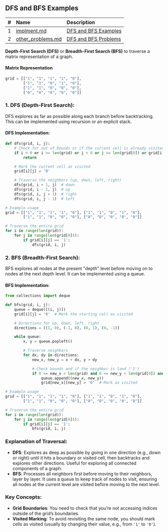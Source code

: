 ## DFS and BFS Examples

|  #  | Name                                   | Description                               |
| :-: | :------------------------------------- | :---------------------------------------- |
|  1  | [implment.md](implment.md)             | [DFS and BFS Examples](implment.md)       |
|  2  | [other_problems.md](other_problems.md) | [DFS and BFS Problems](other_problems.md) |

**Depth-First Search (DFS)** or **Breadth-First Search (BFS)** to traverse
a matrix representation of a graph.

#### Matrix Representation

```python
grid = [["1", "1", "1", "1", "0"],
        ["1", "1", "0", "1", "0"],
        ["1", "1", "0", "0", "0"],
        ["0", "0", "0", "0", "0"]]

```

### 1. **DFS (Depth-First Search)**:

DFS explores as far as possible along each branch before backtracking. This can be implemented using recursion or an explicit stack.

#### DFS Implementation:

```python
def dfs(grid, i, j):
    # Check for out of bounds or if the current cell is already visited ('0')
    if i < 0 or i >= len(grid) or j < 0 or j >= len(grid[0]) or grid[i][j] == '0':
        return

    # Mark the current cell as visited
    grid[i][j] = '0'

    # Traverse the neighbors (up, down, left, right)
    dfs(grid, i + 1, j)  # down
    dfs(grid, i - 1, j)  # up
    dfs(grid, i, j + 1)  # right
    dfs(grid, i, j - 1)  # left

# Example usage
grid = [["1", "1", "1", "1", "0"], ["1", "1", "0", "1", "0"],
        ["1", "1", "0", "0", "0"], ["0", "0", "0", "0", "0"]]

# Traverse the entire grid
for i in range(len(grid)):
    for j in range(len(grid[0])):
        if grid[i][j] == '1':
            dfs(grid, i, j)
```

### 2. **BFS (Breadth-First Search)**:

BFS explores all nodes at the present "depth" level before moving on to nodes at the next depth level. It can be implemented using a queue.

#### BFS Implementation:

```python
from collections import deque

def bfs(grid, i, j):
    queue = deque([(i, j)])
    grid[i][j] = '0'  # Mark the starting cell as visited

    # Directions for up, down, left, right
    directions = [(1, 0), (-1, 0), (0, 1), (0, -1)]

    while queue:
        x, y = queue.popleft()

        # Traverse neighbors
        for dx, dy in directions:
            new_x, new_y = x + dx, y + dy

            # Check bounds and if the neighbor is land ('1')
            if 0 <= new_x < len(grid) and 0 <= new_y < len(grid[0]) and grid[new_x][new_y] == '1':
                queue.append((new_x, new_y))
                grid[new_x][new_y] = '0'  # Mark as visited

# Example usage
grid = [["1", "1", "1", "1", "0"], ["1", "1", "0", "1", "0"],
        ["1", "1", "0", "0", "0"], ["0", "0", "0", "0", "0"]]

# Traverse the entire grid
for i in range(len(grid)):
    for j in range(len(grid[0])):
        if grid[i][j] == '1':
            bfs(grid, i, j)
```

### Explanation of Traversal:

- **DFS**: Explores as deep as possible by going in one direction (e.g., down or right) until it hits a boundary or visited cell, then backtracks and explores other directions. Useful for exploring all connected components of a graph.
- **BFS**: Processes all neighbors first before moving to their neighbors, layer by layer. It uses a queue to keep track of nodes to visit, ensuring all nodes at the current level are visited before moving to the next level.

### Key Concepts:

- **Grid Boundaries**: You need to check that you’re not accessing indices outside of the grid’s boundaries.
- **Visited Marking**: To avoid revisiting the same node, you should mark cells as visited (usually by changing their value, e.g., from `'1'` to `'0'`).
